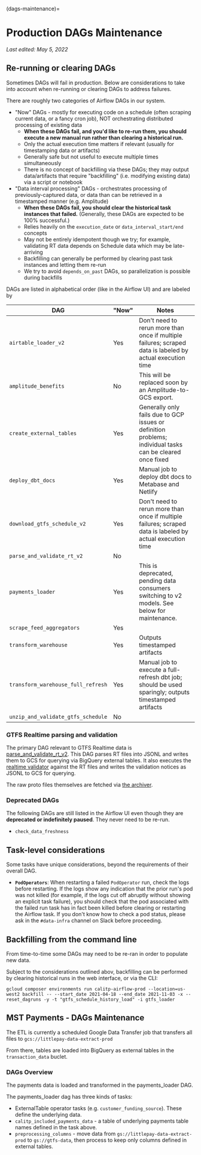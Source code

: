 (dags-maintenance)=
# Production DAGs Maintenance

_Last edited: May 5, 2022_

## Re-running or clearing DAGs

Sometimes DAGs will fail in production. Below are considerations to take into account when re-running or clearing DAGs to address failures.

There are roughly two categories of Airflow DAGs in our system.
* "Now" DAGs - mostly for executing code on a schedule (often scraping current data, or a fancy cron job), NOT orchestrating distributed processing of existing data
  * **When these DAGs fail, and you'd like to re-run them, you should execute a new manual run rather than clearing a historical run.**
  * Only the actual execution time matters if relevant (usually for timestamping data or artifacts)
  * Generally safe but not useful to execute multiple times simultaneously
  * There is no concept of backfilling via these DAGs; they may output data/artifacts that require "backfilling" (i.e. modifying existing data) via a script or notebook
* "Data interval processing" DAGs - orchestrates processing of previously-captured data, or data than can be retrieved in a timestamped manner (e.g. Amplitude)
  * **When these DAGs fail, you should clear the historical task instances that failed.** (Generally, these DAGs are expected to be 100% successful.)
  * Relies heavily on the `execution_date` or `data_interval_start/end` concepts
  * May not be entirely idempotent though we try; for example, validating RT data depends on Schedule data which may be late-arriving
  * Backfilling can generally be performed by clearing past task instances and letting them re-run
  * We try to avoid `depends_on_past` DAGs, so parallelization is possible during backfills

DAGs are listed in alphabetical order (like in the Airflow UI) and are labeled by

| DAG                                | "Now" | Notes                                                                                                     |
|------------------------------------|-------|-----------------------------------------------------------------------------------------------------------|
| `airtable_loader_v2`               | Yes   | Don't need to rerun more than once if multiple failures; scraped data is labeled by actual execution time |
| `amplitude_benefits`               | No    | This will be replaced soon by an Amplitude-to-GCS export.                                                 |
| `create_external_tables`           | Yes   | Generally only fails due to GCP issues or definition problems; individual tasks can be cleared once fixed |
| `deploy_dbt_docs`                  | Yes   | Manual job to deploy dbt docs to Metabase and Netlify                                                     |
| `download_gtfs_schedule_v2`        | Yes   | Don't need to rerun more than once if multiple failures; scraped data is labeled by actual execution time |
| `parse_and_validate_rt_v2`         | No    |                                                                                                           |
| `payments_loader`                  | Yes   | This is deprecated, pending data consumers switching to v2 models. See below for maintenance.                                       |
| `scrape_feed_aggregators`          | Yes   |                                                                                                           |
| `transform_warehouse`              | Yes   | Outputs timestamped artifacts                                                                             |
| `transform_warehouse_full_refresh` | Yes   | Manual job to execute a full-refresh dbt job; should be used sparingly; outputs timestamped artifacts     |
| `unzip_and_validate_gtfs_schedule` | No    |                                                                                                           |

### GTFS Realtime parsing and validation
The primary DAG relevant to GTFS Realtime data is [parse_and_validate_rt_v2](https://github.com/cal-itp/data-infra/tree/main/airflow/dags/parse_and_validate_rt_v2).
This DAG parses RT files into JSONL and writes them to GCS for querying via BigQuery external tables.
It also executes the [realtime validator](https://github.com/MobilityData/gtfs-realtime-validator)
against the RT files and writes the validation notices as JSONL to GCS for querying.

The raw proto files themselves are fetched via [the archiver](https://github.com/cal-itp/data-infra/tree/main/services/gtfs-rt-archiver-v3).

### Deprecated DAGs

The following DAGs are still listed in the Airflow UI even though they are **deprecated or indefinitely paused**. They never need to be re-run.

* `check_data_freshness`

## Task-level considerations

Some tasks have unique considerations, beyond the requirements of their overall DAG.

* **`PodOperators`**: When restarting a failed `PodOperator` run, check the logs before restarting. If the logs show any indication that the prior run's pod was not killed (for example, if the logs cut off abruptly without showing an explicit task failure), you should check that the pod associated with the failed run task has in fact been killed before clearing or restarting the Airflow task. If you don't know how to check a pod status, please ask in the `#data-infra` channel on Slack before proceeding.

## Backfilling from the command line

From time-to-time some DAGs may need to be re-ran in order to populate new data.

Subject to the considerations outlined abov, backfilling can be performed by clearing historical runs in the web interface, or via the CLI:
```shell
gcloud composer environments run calitp-airflow-prod --location=us-west2 backfill -- --start_date 2021-04-18 --end_date 2021-11-03 -x --reset_dagruns -y -t "gtfs_schedule_history_load" -i gtfs_loader
```

## MST Payments - DAGs Maintenance

The ETL is currently a scheduled Google Data Transfer job that transfers all files to `gcs://littlepay-data-extract-prod`

From there, tables are loaded into BigQuery as external tables in the `transaction_data` buclet.

### DAGs Overview

The payments data is loaded and transformed in the payments_loader DAG.

The payments_loader dag has three kinds of tasks:

* ExternalTable operator tasks (e.g. `customer_funding_source`). These define the underlying data.
* `calitp_included_payments_data` - a table of underlying payments table names defined in the task above.
* `preprocessing_columns` - move data from `gs://littlepay-data-extract-prod` to `gs://gtfs-data`,
  then process to keep only columns defined in external tables.

